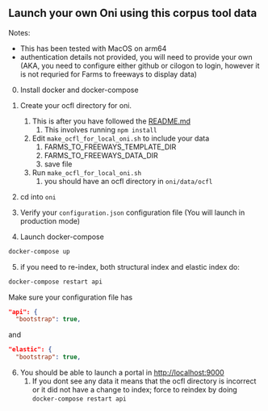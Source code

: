 ## Launch your own Oni using this corpus tool data
Notes: 
- This has been tested with MacOS on arm64
- authentication details not provided, you will need to provide your own (AKA, you need to configure either github or cilogon to login, however it is not requried for Farms to freeways to display data)

0. Install docker and docker-compose

1. Create your ocfl directory for oni.
   1. This is after you have followed the [README.md](../README.md) 
      1. This involves running `npm install`
   2. Edit `make_ocfl_for_local_oni.sh` to include your data
      1. FARMS_TO_FREEWAYS_TEMPLATE_DIR
      2. FARMS_TO_FREEWAYS_DATA_DIR
      3. save file
   3. Run `make_ocfl_for_local_oni.sh`
      1. you should have an ocfl directory in `oni/data/ocfl`

2. cd into `oni`

3. Verify your `configuration.json` configuration file (You will launch in production mode)

4. Launch docker-compose
```bash
docker-compose up
```

5. if you need to re-index, both structural index and elastic index do:
```bash
docker-compose restart api
```
Make sure your configuration file has
```json
"api": {
  "bootstrap": true,
```
and
```json
"elastic": {
  "bootstrap": true,
```

6. You should be able to launch a portal in [http://localhost:9000](http://localhost:9000)
   1. If you dont see any data it means that the ocfl directory is incorrect or it did not have a change to index; force to reindex by doing `docker-compose restart api`
